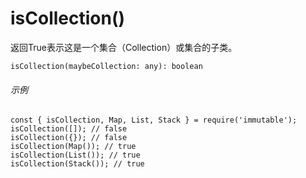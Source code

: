 # isCollection\(\)

返回True表示这是一个集合（Collection）或集合的子类。

```
isCollection(maybeCollection: any): boolean
```

###### 示例

```
const { isCollection, Map, List, Stack } = require('immutable');
isCollection([]); // false
isCollection({}); // false
isCollection(Map()); // true
isCollection(List()); // true
isCollection(Stack()); // true
```



